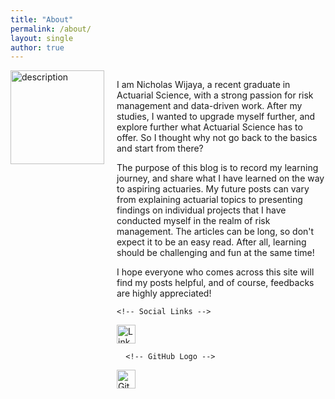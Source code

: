 ```yaml
---
title: "About"
permalink: /about/
layout: single
author: true
---
```

<div style="display: flex; align-items: flex-start; gap: 20px;">
  <!-- Profile Picture -->
  <img src="https://actuary492.github.io/assets/images/myself.jpg" 
       alt="description" 
       style="width: 150px; height: auto; border-radius: 0%;">

  <!-- Text and Social Links -->
  <div>
    <p>
      I am Nicholas Wijaya, a recent graduate in Actuarial Science, with a strong passion for risk management and data-driven work. After my studies, I wanted to upgrade myself further, and explore further what Actuarial Science has to offer. So I thought why not go back to the basics and start from there? 
    </p>
    <p>
      The purpose of this blog is to record my learning journey, and share what I have learned on the way to aspiring actuaries. My future posts can vary from explaining actuarial topics to presenting findings on individual projects that I have conducted myself in the realm of risk management. The articles can be long, so don't expect it to be an easy read. After all, learning should be challenging and fun at the same time! 
    </p>
    <p>
      I hope everyone who comes across this site will find my posts helpful, and of course, feedbacks are highly appreciated!  
    </p>

    <!-- Social Links -->
  <div style="margin-top: 10px;">
      <!-- LinkedIn Logo -->
      <a href="https://linkedin.com/in/nicholas-wijaya" target="_blank" style="margin-right: 10px;">
        <img src="https://cdn-icons-png.flaticon.com/512/174/174857.png" 
             alt="LinkedIn" 
             style="width: 30px; height: 30px;">
      </a>
      
      <!-- GitHub Logo -->
  <a href="https://github.com/actuary492" target="_blank" style="margin-right: 10px;">
        <img src="https://cdn-icons-png.flaticon.com/512/25/25231.png" 
             alt="GitHub" 
             style="width: 30px; height: 30px;">
      </a>
    </div>
  </div>
</div>

